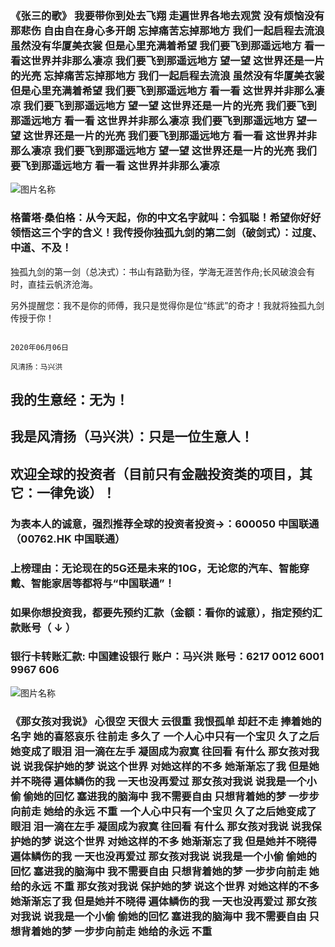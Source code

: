 ### 《张三的歌》 我要带你到处去飞翔  走遍世界各地去观赏 没有烦恼没有那悲伤 自由自在身心多开朗 忘掉痛苦忘掉那地方 我们一起启程去流浪 虽然没有华厦美衣裳 但是心里充满着希望 我们要飞到那遥远地方 看一看这世界并非那么凄凉 我们要飞到那遥远地方 望一望 这世界还是一片的光亮 忘掉痛苦忘掉那地方 我们一起启程去流浪 虽然没有华厦美衣裳 但是心里充满着希望 我们要飞到那遥远地方 看一看 这世界并非那么凄凉 我们要飞到那遥远地方 望一望 这世界还是一片的光亮 我们要飞到那遥远地方 看一看 这世界并非那么凄凉 我们要飞到那遥远地方 望一望 这世界还是一片的光亮 我们要飞到那遥远地方 看一看 这世界并非那么凄凉 我们要飞到那遥远地方 望一望 这世界还是一片的光亮  我们要飞到那遥远地方 看一看 这世界并非那么凄凉                                       
                                       
![图片名称](https://ss0.bdstatic.com/70cFvHSh_Q1YnxGkpoWK1HF6hhy/it/u=570600743,1773324529&fm=15&gp=0.jpg)
### 格蕾塔·桑伯格：从今天起，你的中文名字就叫：令狐聪！希望你好好领悟这三个字的含义！我传授你独孤九剑的第二剑（破剑式）：过度、中道、不及！

独孤九剑的第一剑（总决式）：书山有路勤为径，学海无涯苦作舟;长风破浪会有时，直挂云帆济沧海。

另外提醒您：我不是你的师傅，我只是觉得你是位“练武”的奇才！我就将独孤九剑传授于你！

                                                                                  2020年06月06日
                                                                                   风清扬：马兴洪

##  我的生意经：无为！

##  我是风清扬（马兴洪）：只是一位生意人！

##  欢迎全球的投资者（目前只有金融投资类的项目，其它：一律免谈）！

### 为表本人的诚意，强烈推荐全球的投资者投资->：600050 中国联通（00762.HK 中国联通）

### 上榜理由：无论现在的5G还是未来的10G，无论您的汽车、智能穿戴、智能家居等都将与“中国联通”！


                                 
### 如果你想投资我，都要先预约汇款（金额：看你的诚意），指定预约汇款账号（ ↓ ） 

### 银行卡转账汇款: 中国建设银行 账户：马兴洪  账号：6217 0012 6001 9967 606   

 
 ![图片名称](https://timgsa.baidu.com/timg?image&quality=80&size=b9999_10000&sec=1591084101933&di=b043fe4e670d6ce502d507d2cffa3470&imgtype=0&src=http%3A%2F%2Fwww.c-can.cn%2Fmedia%2Fkindeditor%2F2019%2F11%2Fa5589956-012f-11ea-8a0d-00163e162cba.png)

### 《那女孩对我说》  心很空 天很大 云很重 我恨孤单 却赶不走 捧着她的名字 她的喜怒哀乐 往前走 多久了  一个人心中只有一个宝贝 久了之后她变成了眼泪 泪一滴在左手 凝固成为寂寞 往回看 有什么 那女孩对我说 说我保护她的梦 说这个世界 对她这样的不多 她渐渐忘了我 但是她并不晓得 遍体鳞伤的我 一天也没再爱过 那女孩对我说 说我是一个小偷 偷她的回忆 塞进我的脑海中 我不需要自由 只想背着她的梦 一步步向前走 她给的永远 不重 一个人心中只有一个宝贝 久了之后她变成了眼泪 泪一滴在左手 凝固成为寂寞 往回看 有什么 那女孩对我说 说我保护她的梦 说这个世界 对她这样的不多 她渐渐忘了我 但是她并不晓得 遍体鳞伤的我 一天也没再爱过 那女孩对我说 说我是一个小偷 偷她的回忆 塞进我的脑海中  我不需要自由 只想背着她的梦 一步步向前走 她给的永远 不重  那女孩对我说 保护她的梦 说这个世界 对她这样的不多 她渐渐忘了我 但是她并不晓得 遍体鳞伤的我 一天也没再爱过  那女孩对我说 说我是一个小偷 偷她的回忆 塞进我的脑海中 我不需要自由 只想背着她的梦 一步步向前走 她给的永远 不重
